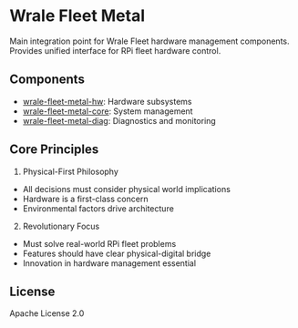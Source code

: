 # Wrale Fleet Metal

Main integration point for Wrale Fleet hardware management components. Provides unified interface for RPi fleet hardware control.

## Components

- [wrale-fleet-metal-hw](https://github.com/wrale/wrale-fleet-metal-hw): Hardware subsystems
- [wrale-fleet-metal-core](https://github.com/wrale/wrale-fleet-metal-core): System management
- [wrale-fleet-metal-diag](https://github.com/wrale/wrale-fleet-metal-diag): Diagnostics and monitoring

## Core Principles

1. Physical-First Philosophy
- All decisions must consider physical world implications
- Hardware is a first-class concern
- Environmental factors drive architecture

2. Revolutionary Focus
- Must solve real-world RPi fleet problems
- Features should have clear physical-digital bridge
- Innovation in hardware management essential

## License

Apache License 2.0